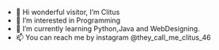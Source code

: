 - 👋 Hi wonderful visitor, I’m Clitus
- 👀 I’m interested in Programming
- 🌱 I’m currently learning Python,Java and WebDesigning.
- 📫 You can reach me by instagram @they_call_me_clitus_46

<!---
Clituschris/Clituschris is a ✨ special ✨ repository because its `README.md` (this file) appears on your GitHub profile.
You can click the Preview link to take a look at your changes.
--->
